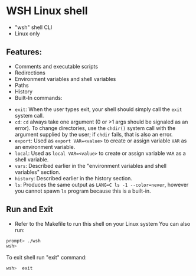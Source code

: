# WSH Linux shell
- "wsh" shell CLI
- Linux only

## Features: 
- Comments and executable scripts
- Redirections
- Environment variables and shell variables
- Paths
- History
- Built-In commands:
* `exit`: When the user types exit, your shell should simply call the `exit` system call. 
* `cd`: `cd` always take one argument (0 or >1 args should be signaled as an error). To change directories, use the `chdir()` system call with the argument supplied by the user; if `chdir` fails, that is also an error.
* `export`: Used as `export VAR=<value>` to create or assign variable `VAR` as an environment variable.
* `local`: Used as `local VAR=<value>` to create or assign variable `VAR` as a shell variable.
* `vars`: Described earlier in the "environment variables and shell variables" section.
* `history`: Described earlier in the history section.
* `ls`: Produces the same output as `LANG=C ls -1 --color=never`, however you cannot spawn `ls` program because this is a built-in.


## Run and Exit
* Refer to the Makefile to run this shell on your Linux system
You can also run:
```sh
prompt> ./wsh
wsh> 
```

To exit shell run "exit" command:
```sh
wsh>  exit
```
